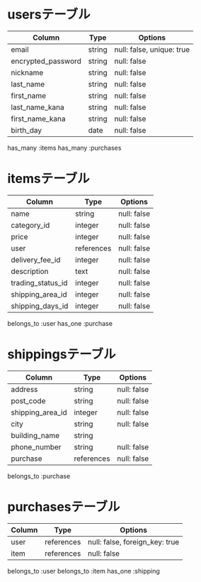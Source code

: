# usersテーブル

| Column             | Type   | Options                       |
| ------------------ | ------ | ----------------------------- |
| email              | string | null: false, unique: true     |
| encrypted_password | string | null: false                   |
| nickname           | string | null: false                   |
| last_name          | string | null: false                   |
| first_name         | string | null: false                   |
| last_name_kana     | string | null: false                   |
| first_name_kana    | string | null: false                   |
| birth_day          | date   | null: false                   |

has_many :items
has_many :purchases

# itemsテーブル

| Column            | Type       | Options                        |
| ----------------- | ---------- | ------------------------------ |
| name              | string     | null: false                    |
| category_id       | integer    | null: false                    |
| price             | integer    | null: false                    |
| user              | references | null: false                    |
| delivery_fee_id   | integer    | null: false                    |
| description       | text       | null: false                    |
| trading_status_id | integer    | null: false                    |
| shipping_area_id  | integer    | null: false                    |
| shipping_days_id  | integer    | null: false                    |

belongs_to :user
has_one :purchase

# shippingsテーブル

| Column           | Type       | Options                        |
| ---------------- | ---------- | ------------------------------ |
| address          | string     | null: false                    |
| post_code        | string     | null: false                    |
| shipping_area_id | integer    | null: false                    |
| city             | string     | null: false                    |
| building_name    | string     |                                |
| phone_number     | string     | null: false                    |
| purchase         | references | null: false                    |

belongs_to :purchase

# purchasesテーブル

| Column        | Type       | Options                        |
| ------------- | ---------- | ------------------------------ |
| user          | references | null: false, foreign_key: true |
| item          | references | null: false                    |

belongs_to :user
belongs_to :item
has_one :shipping